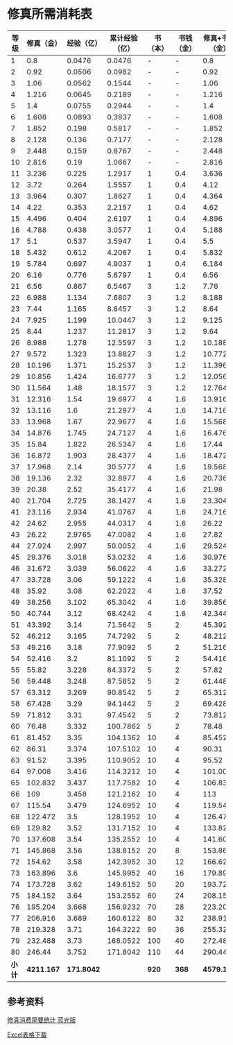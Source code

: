 # 修真所需消耗表

| 等级     | 修真（金）   | 经验（亿）   | 累计经验（亿） | 书（本） | 书钱（金） | 修真+书钱（金） | 累计消费（金） |
| -------- | ------------ | ------------ | -------------- | -------- | ---------- | --------------- | -------------- |
| 1        | 0.8          | 0.0476       | 0.0476         | -        | -          | 0.8             | 0.8            |
| 2        | 0.92         | 0.0506       | 0.0982         | -        | -          | 0.92            | 1.72           |
| 3        | 1.06         | 0.0562       | 0.1544         | -        | -          | 1.06            | 2.78           |
| 4        | 1.216        | 0.0645       | 0.2189         | -        | -          | 1.216           | 3.996          |
| 5        | 1.4          | 0.0755       | 0.2944         | -        | -          | 1.4             | 5.396          |
| 6        | 1.608        | 0.0893       | 0.3837         | -        | -          | 1.608           | 7.004          |
| 7        | 1.852        | 0.198        | 0.5817         | -        | -          | 1.852           | 8.856          |
| 8        | 2.128        | 0.136        | 0.7177         | -        | -          | 2.128           | 10.984         |
| 9        | 2.448        | 0.159        | 0.8767         | -        | -          | 2.448           | 13.432         |
| 10       | 2.816        | 0.19         | 1.0667         | -        | -          | 2.816           | 16.248         |
| 11       | 3.236        | 0.225        | 1.2917         | 1        | 0.4        | 3.636           | 19.884         |
| 12       | 3.72         | 0.264        | 1.5557         | 1        | 0.4        | 4.12            | 24.004         |
| 13       | 3.964        | 0.307        | 1.8627         | 1        | 0.4        | 4.364           | 28.368         |
| 14       | 4.22         | 0.353        | 2.2157         | 1        | 0.4        | 4.62            | 32.988         |
| 15       | 4.496        | 0.404        | 2.6197         | 1        | 0.4        | 4.896           | 37.884         |
| 16       | 4.788        | 0.438        | 3.0577         | 1        | 0.4        | 5.188           | 43.072         |
| 17       | 5.1          | 0.537        | 3.5947         | 1        | 0.4        | 5.5             | 48.572         |
| 18       | 5.432        | 0.612        | 4.2067         | 1        | 0.4        | 5.832           | 54.404         |
| 19       | 5.784        | 0.697        | 4.9037         | 1        | 0.4        | 6.184           | 60.588         |
| 20       | 6.16         | 0.776        | 5.6797         | 1        | 0.4        | 6.56            | 67.148         |
| 21       | 6.56         | 0.867        | 6.5467         | 3        | 1.2        | 7.76            | 74.908         |
| 22       | 6.988        | 1.134        | 7.6807         | 3        | 1.2        | 8.188           | 83.096         |
| 23       | 7.44         | 1.165        | 8.8457         | 3        | 1.2        | 8.64            | 91.736         |
| 24       | 7.925        | 1.199        | 10.0447        | 3        | 1.2        | 9.125           | 100.861        |
| 25       | 8.44         | 1.237        | 11.2817        | 3        | 1.2        | 9.64            | 110.501        |
| 26       | 8.988        | 1.278        | 12.5597        | 3        | 1.2        | 10.188          | 120.689        |
| 27       | 9.572        | 1.323        | 13.8827        | 3        | 1.2        | 10.772          | 131.461        |
| 28       | 10.196       | 1.371        | 15.2537        | 3        | 1.2        | 11.396          | 142.857        |
| 29       | 10.856       | 1.424        | 16.6777        | 3        | 1.2        | 12.056          | 154.913        |
| 30       | 11.564       | 1.48         | 18.1577        | 3        | 1.2        | 12.764          | 167.677        |
| 31       | 12.316       | 1.54         | 19.6977        | 4        | 1.6        | 13.916          | 181.593        |
| 32       | 13.116       | 1.6          | 21.2977        | 4        | 1.6        | 14.716          | 196.309        |
| 33       | 13.968       | 1.67         | 22.9677        | 4        | 1.6        | 15.568          | 211.877        |
| 34       | 14.876       | 1.745        | 24.7127        | 4        | 1.6        | 16.476          | 228.353        |
| 35       | 15.84        | 1.822        | 26.5347        | 4        | 1.6        | 17.44           | 245.793        |
| 36       | 16.872       | 1.903        | 28.4377        | 4        | 1.6        | 18.472          | 264.265        |
| 37       | 17.968       | 2.14         | 30.5777        | 4        | 1.6        | 19.568          | 283.833        |
| 38       | 19.136       | 2.32         | 32.8977        | 4        | 1.6        | 20.736          | 304.569        |
| 39       | 20.38        | 2.52         | 35.4177        | 4        | 1.6        | 21.98           | 326.549        |
| 40       | 21.704       | 2.725        | 38.1427        | 4        | 1.6        | 23.304          | 349.853        |
| 41       | 23.116       | 2.934        | 41.0767        | 4        | 1.6        | 24.716          | 374.569        |
| 42       | 24.62        | 2.955        | 44.0317        | 4        | 1.6        | 26.22           | 400.789        |
| 43       | 26.22        | 2.9765       | 47.0082        | 4        | 1.6        | 27.82           | 428.609        |
| 44       | 27.924       | 2.997        | 50.0052        | 4        | 1.6        | 29.524          | 458.133        |
| 45       | 29.376       | 3.018        | 53.0232        | 4        | 1.6        | 30.976          | 489.109        |
| 46       | 31.672       | 3.039        | 56.0622        | 4        | 1.6        | 33.272          | 522.381        |
| 47       | 33.728       | 3.06         | 59.1222        | 4        | 1.6        | 35.328          | 557.709        |
| 48       | 35.92        | 3.08         | 62.2022        | 4        | 1.6        | 37.52           | 595.229        |
| 49       | 38.256       | 3.102        | 65.3042        | 4        | 1.6        | 39.856          | 635.085        |
| 50       | 40.744       | 3.12         | 68.4242        | 4        | 1.6        | 42.344          | 677.429        |
| 51       | 43.392       | 3.14         | 71.5642        | 5        | 2          | 45.392          | 722.821        |
| 52       | 46.212       | 3.165        | 74.7292        | 5        | 2          | 48.212          | 771.033        |
| 53       | 49.216       | 3.18         | 77.9092        | 5        | 2          | 51.216          | 822.249        |
| 54       | 52.416       | 3.2          | 81.1092        | 5        | 2          | 54.416          | 876.665        |
| 55       | 55.82        | 3.228        | 84.3372        | 5        | 2          | 57.82           | 934.485        |
| 56       | 59.448       | 3.248        | 87.5852        | 5        | 2          | 61.448          | 995.933        |
| 57       | 63.312       | 3.269        | 90.8542        | 5        | 2          | 65.312          | 1061.245       |
| 58       | 67.428       | 3.29         | 94.1442        | 5        | 2          | 69.428          | 1130.673       |
| 59       | 71.812       | 3.31         | 97.4542        | 5        | 2          | 73.812          | 1204.485       |
| 60       | 76.48        | 3.332        | 100.7862       | 5        | 2          | 78.48           | 1282.965       |
| 61       | 81.452       | 3.35         | 104.1362       | 10       | 4          | 85.452          | 1368.417       |
| 62       | 86.31        | 3.374        | 107.5102       | 10       | 4          | 90.31           | 1458.727       |
| 63       | 91.52        | 3.395        | 110.9052       | 10       | 4          | 95.52           | 1554.247       |
| 64       | 97.008       | 3.416        | 114.3212       | 10       | 4          | 101.008         | 1655.255       |
| 65       | 102.832      | 3.437        | 117.7582       | 10       | 4          | 106.832         | 1762.087       |
| 66       | 109          | 3.458        | 121.2162       | 10       | 4          | 113             | 1875.087       |
| 67       | 115.54       | 3.479        | 124.6952       | 10       | 4          | 119.54          | 1994.627       |
| 68       | 122.472      | 3.5          | 128.1952       | 10       | 4          | 126.472         | 2121.099       |
| 69       | 129.82       | 3.52         | 131.7152       | 10       | 4          | 133.82          | 2254.919       |
| 70       | 137.608      | 3.54         | 135.2552       | 10       | 4          | 141.608         | 2396.527       |
| 71       | 145.868      | 3.56         | 138.8152       | 20       | 8          | 153.868         | 2550.395       |
| 72       | 154.62       | 3.58         | 142.3952       | 30       | 12         | 166.62          | 2717.015       |
| 73       | 163.896      | 3.6          | 145.9952       | 40       | 16         | 179.896         | 2896.911       |
| 74       | 173.728      | 3.62         | 149.6152       | 50       | 20         | 193.728         | 3090.639       |
| 75       | 184.152      | 3.64         | 153.2552       | 60       | 24         | 208.152         | 3298.791       |
| 76       | 195.204      | 3.668        | 156.9232       | 70       | 28         | 223.204         | 3521.995       |
| 77       | 206.916      | 3.689        | 160.6122       | 80       | 32         | 238.916         | 3760.911       |
| 78       | 219.328      | 3.71         | 164.3222       | 90       | 36         | 255.328         | 4016.239       |
| 79       | 232.488      | 3.73         | 168.0522       | 100      | 40         | 272.488         | 4288.727       |
| 80       | 246.44       | 3.752        | 171.8042       | 110      | 44         | 290.44          | 4579.167       |
| **小计** | **4211.167** | **171.8042** | <br/>          | **920**  | **368**    | **4579.167**    | <br/>          |

## 参考资料

[修真消费简要统计 蓝光版](https://tieba.baidu.com/p/6251622239)

[Excel表格下载](/static/files/trick/be_god_cost.xlsx)